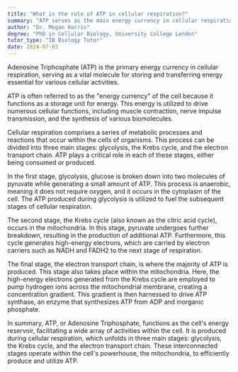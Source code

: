 ```yaml
---
title: "What is the role of ATP in cellular respiration?"
summary: "ATP serves as the main energy currency in cellular respiration, storing and transferring energy for various cellular activities."
author: "Dr. Megan Harris"
degree: "PhD in Cellular Biology, University College London"
tutor_type: "IB Biology Tutor"
date: 2024-07-03
---
```


Adenosine Triphosphate (ATP) is the primary energy currency in cellular respiration, serving as a vital molecule for storing and transferring energy essential for various cellular activities.

ATP is often referred to as the "energy currency" of the cell because it functions as a storage unit for energy. This energy is utilized to drive numerous cellular functions, including muscle contraction, nerve impulse transmission, and the synthesis of various biomolecules.

Cellular respiration comprises a series of metabolic processes and reactions that occur within the cells of organisms. This process can be divided into three main stages: glycolysis, the Krebs cycle, and the electron transport chain. ATP plays a critical role in each of these stages, either being consumed or produced.

In the first stage, glycolysis, glucose is broken down into two molecules of pyruvate while generating a small amount of ATP. This process is anaerobic, meaning it does not require oxygen, and it occurs in the cytoplasm of the cell. The ATP produced during glycolysis is utilized to fuel the subsequent stages of cellular respiration.

The second stage, the Krebs cycle (also known as the citric acid cycle), occurs in the mitochondria. In this stage, pyruvate undergoes further breakdown, resulting in the production of additional ATP. Furthermore, this cycle generates high-energy electrons, which are carried by electron carriers such as NADH and FADH2 to the next stage of respiration.

The final stage, the electron transport chain, is where the majority of ATP is produced. This stage also takes place within the mitochondria. Here, the high-energy electrons generated from the Krebs cycle are employed to pump hydrogen ions across the mitochondrial membrane, creating a concentration gradient. This gradient is then harnessed to drive ATP synthase, an enzyme that synthesizes ATP from ADP and inorganic phosphate.

In summary, ATP, or Adenosine Triphosphate, functions as the cell's energy reservoir, facilitating a wide array of activities within the cell. It is produced during cellular respiration, which unfolds in three main stages: glycolysis, the Krebs cycle, and the electron transport chain. These interconnected stages operate within the cell's powerhouse, the mitochondria, to efficiently produce and utilize ATP.
    